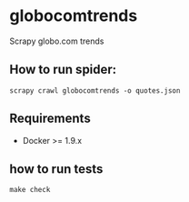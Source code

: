 # globocomtrends
Scrapy globo.com trends

## How to run spider:

    scrapy crawl globocomtrends -o quotes.json    

## Requirements

* Docker >= 1.9.x

## how to run tests

    make check
